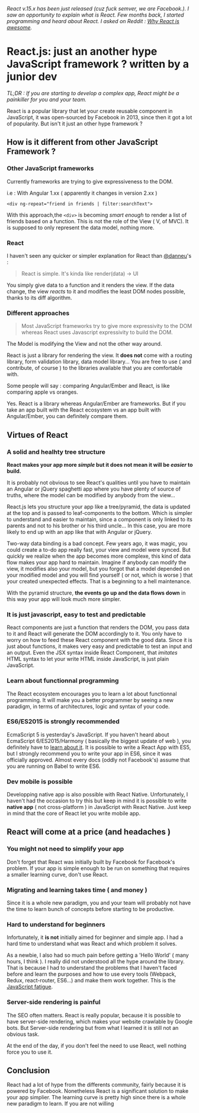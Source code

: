 *React v.15.x has been just released (cuz fuck semver, we are Facebook.). I saw an opportunity to explain what is React. Few months back, I started programming and heard about React. I asked on Reddit : [Why React is awesome](https://www.reddit.com/r/javascript/comments/3hs4io/why_react_is_awesome/).*

# React.js: just an another hype JavaScript framework ? written by a junior dev

*TL;DR : If you are starting to develop a complex app, React might be a painkiller for you and your team.*

React is a popular library that let your create reusable component in JavaScript, it was open-sourced by Facebook in 2013, since then it got a lot of popularity. But isn't it just an other hype framework ? 

## How is it different from other JavaScript Framework ?


### Other JavaScript frameworks
Currently frameworks are trying to give expressiveness to the DOM. 

i.e : With Angular 1.xx ( apparently it changes in version 2.xx ) 

`<div ng-repeat="friend in friends | filter:searchText">` 

With this approach,the `<div>` is becoming *smart enough* to render a list of friends based on a function. This is not the role of the View ( V, of MVC). It is supposed to only represent the data model, nothing more.

### React

I haven't seen any quicker or simpler explanation for React than [@danneu](https://www.reddit.com/r/javascript/comments/3hs4io/why_react_is_awesome/#thing_t1_cua60al)'s : 

>React is simple. It's kinda like render(data) -> UI

You simply give data to a function and it renders the view. If the data change, the view *reacts* to it and modifies the least DOM nodes possible, thanks to its diff algorithm.

### Different approaches 

>Most JavaScript frameworks try to give more expressivity to the DOM whereas React uses Javascript expressivity to build the DOM.

The Model is modifying the View and not the other way around.

React is just a library for rendering the view. It **does not** come with a routing library, form validation library, data model library... You are free to use ( and contribute, of course ) to the libraries available that you are comfortable with.

Some people will say : comparing Angular/Ember and React, is like comparing apple vs oranges. 

Yes. React is a library whereas Angular/Ember are frameworks. But if you take an app built with the React ecosystem vs an app built with Angular/Ember, you can definitely compare them. 

## Virtues of React

### A solid and healhty tree structure
**React makes your app more *simple* but it does not mean it will be *easier* to build.**

It is probably not obvious to see React's qualities until you have to maintain an Angular or jQuery spaghetti app where you have plenty of source of truths, where the model can be modified by anybody from the view...

React.js lets you structure your app like a tree/pyramid, the data is updated at the top and is passed to leaf-components to the bottom. Which is simpler to understand and easier to maintain, since a component is only linked to its parents and not to his brother or his third uncle... In this case, you are more likely to end up with an app like that with Angular or jQuery.

Two-way data binding is a bad concept. Few years ago, it was magic, you could create a to-do app really fast, your view and model were synced. But quickly we realize when the app becomes more complexe, this kind of data flow makes your app hard to maintain. Imagine if anybody can modify the view, it modifies also your model, but you forgot that a model depended on your modified model and you will find yourself ( or not, which is worse ) that your created unexpected effects. That is a beginning to a hell maintenance.

With the pyramid structure, **the events go up and the data flows down** in this way your app will look much more simpler.

### It is just javascript, easy to test and predictable
React components are just a function that renders the DOM, you pass data to it and React will generate the DOM accordingly to it. You only have to worry on how to feed these React component with the good data. Since it is just about functions, it makes very easy and predictable to test an input and an output. Even the JSX syntax inside React Component, that *imitates* HTML syntax to let your write HTML inside JavaScript, is just plain JavaScript.

### Learn about functionnal programming
The React ecosystem encourages you to learn a lot about functionnal programming. It will make you a better programmer by seeing a new paradigm, in terms of architectures, logic and syntax of your code.

### ES6/ES2015 is strongly recommended

EcmaScript 5 is yesterday's JavaScript. If you haven't heard about EcmaScript 6/ES2015/Harmony ( basically the biggest update of web ), you definitely have to [learn about it](https://developer.mozilla.org/en/docs/Web/JavaScript/New_in_JavaScript/ECMAScript_6_support_in_Mozilla). It is possible to write a React App with ES5, but I strongly recommend you to write your app in ES6, since it was officially approved. Almost every docs (oddly not Facebook's) assume that you are running on Babel to write ES6.

### Dev mobile is possible

Developping native app is also possible with React Native. Unfortunately, I haven't had the occasion to try this but keep in mind it is possible to write **native app** ( not cross-platform ) in JavaScript with React Native. Just keep in mind that the core of React let you write mobile app. 


## React will come at a price (and headaches )

### You might not need to simplify your app
Don't forget that React was initially built by Facebook for Facebook's problem. If your app is simple enough to be run on something that requires a smaller learning curve, don't use React. 

### Migrating and learning takes time ( and money )

Since it is a whole new paradigm, you and your team will probably not have the time to learn bunch of concepts before starting to be productive.

### Hard to understand for beginners

Infortunately, it **is not** initially aimed for beginner and simple app. I had a hard time to understand what was React and which problem it solves.

As a newbie, I also had so much pain before getting a 'Hello World' ( many hours, I think ). I really did not understood all the hype around the library. That is because I had to understand the problems that I haven't faced before and learn the purposes and how to use every tools (Webpack, Redux, react-router, ES6...) and make them work together. This is the [JavaScript fatigue](https://medium.com/@ericclemmons/javascript-fatigue-48d4011b6fc4#.5pzrqifsl).


### Server-side rendering is painful
The SEO often matters. React is really popular, because it is possible to have server-side rendering, which makes your website crawlable by Google bots. But Server-side rendering but from what I learned it is still not an obvious task.
 
At the end of the day, if you don't feel the need to use React, well nothing force you to use it.


## Conclusion

React had a lot of hype from the differents community, fairly because it is powered by Facebook. Nonetheless React is a significant solution to make your app simplier. The learning curve is pretty high since there is a whole new paradigm to learn. If you are not willing



